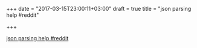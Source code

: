 +++
date = "2017-03-15T23:00:11+03:00"
draft = true
title = "json parsing help  #reddit"

+++

<p><a href="https://t.co/1OM0g5sdcv">json parsing help  #reddit</a></p>
